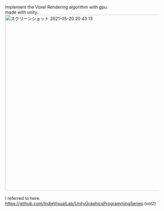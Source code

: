 Implement the Voxel Rendering algorithm with gpu.<br>
made with unity.<br>
<img width="577" alt="スクリーンショット 2021-05-20 20 43 13" src="https://user-images.githubusercontent.com/65954422/118972919-0f787c80-b9ac-11eb-8b70-dee360d08e8d.png">
<br>
<br>
I referred to here.
https://github.com/IndieVisualLab/UnityGraphicsProgrammingSeries (vol2)
